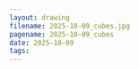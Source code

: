```yaml
---
layout: drawing
filename: 2025-10-09_cubes.jpg
pagename: 2025-10-09_cubes
date: 2025-10-09
tags:
---
```

